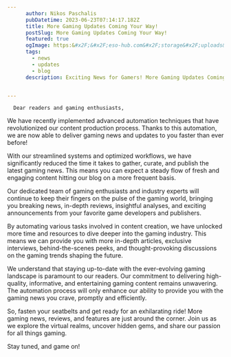 ```yaml
---
      author: Nikos Paschalis
      pubDatetime: 2023-06-23T07:14:17.182Z
      title: More Gaming Updates Coming Your Way!
      postSlug: More Gaming Updates Coming Your Way!
      featured: true
      ogImage: https:&#x2F;&#x2F;eso-hub.com&#x2F;storage&#x2F;uploads&#x2F;editor&#x2F;images&#x2F;OkgdKsPSU1Up15opH0I1fZ3C7eaWGdD82acHyCBC_xlarge.webp
      tags: 
        - news
        - updates
        - blog
      description: Exciting News for Gamers! More Gaming Updates Coming Your Way!


---
```

      Dear readers and gaming enthusiasts,

We have recently implemented advanced automation techniques that have revolutionized our content production process. Thanks to this automation, we are now able to deliver gaming news and updates to you faster than ever before!

With our streamlined systems and optimized workflows, we have significantly reduced the time it takes to gather, curate, and publish the latest gaming news. This means you can expect a steady flow of fresh and engaging content hitting our blog on a more frequent basis.

Our dedicated team of gaming enthusiasts and industry experts will continue to keep their fingers on the pulse of the gaming world, bringing you breaking news, in-depth reviews, insightful analyses, and exciting announcements from your favorite game developers and publishers.

By automating various tasks involved in content creation, we have unlocked more time and resources to dive deeper into the gaming industry. This means we can provide you with more in-depth articles, exclusive interviews, behind-the-scenes peeks, and thought-provoking discussions on the gaming trends shaping the future.

We understand that staying up-to-date with the ever-evolving gaming landscape is paramount to our readers. Our commitment to delivering high-quality, informative, and entertaining gaming content remains unwavering. The automation process will only enhance our ability to provide you with the gaming news you crave, promptly and efficiently.

So, fasten your seatbelts and get ready for an exhilarating ride! More gaming news, reviews, and features are just around the corner. Join us as we explore the virtual realms, uncover hidden gems, and share our passion for all things gaming.

Stay tuned, and game on!
    